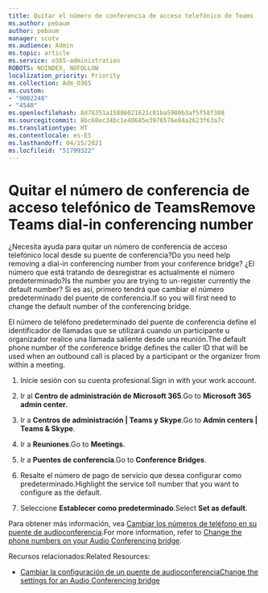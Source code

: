 ```yaml
---
title: Quitar el número de conferencia de acceso telefónico de Teams
ms.author: pebaum
author: pebaum
manager: scotv
ms.audience: Admin
ms.topic: article
ms.service: o365-administration
ROBOTS: NOINDEX, NOFOLLOW
localization_priority: Priority
ms.collection: Adm_O365
ms.custom:
- "9002248"
- "4540"
ms.openlocfilehash: 8d78351a15886021621c81ba5900b3af5f58f308
ms.sourcegitcommit: 8bc60ec34bc1e40685e3976576e04a2623f63a7c
ms.translationtype: HT
ms.contentlocale: es-ES
ms.lasthandoff: 04/15/2021
ms.locfileid: "51799322"
---
```

# <a name="remove-teams-dial-in-conferencing-number"></a><span data-ttu-id="55326-102">Quitar el número de conferencia de acceso telefónico de Teams</span><span class="sxs-lookup"><span data-stu-id="55326-102">Remove Teams dial-in conferencing number</span></span>

<span data-ttu-id="55326-103">¿Necesita ayuda para quitar un número de conferencia de acceso telefónico local desde su puente de conferencia?</span><span class="sxs-lookup"><span data-stu-id="55326-103">Do you need help removing a dial-in conferencing number from your conference bridge?</span></span> <span data-ttu-id="55326-104">¿El número que está tratando de desregistrar es actualmente el número predeterminado?</span><span class="sxs-lookup"><span data-stu-id="55326-104">Is the number you are trying to un-register currently the default number?</span></span> <span data-ttu-id="55326-105">Si es así, primero tendrá que cambiar el número predeterminado del puente de conferencia.</span><span class="sxs-lookup"><span data-stu-id="55326-105">If so you will first need to change the default number of the conferencing bridge.</span></span>

<span data-ttu-id="55326-106">El número de teléfono predeterminado del puente de conferencia define el identificador de llamadas que se utilizará cuando un participante u organizador realice una llamada saliente desde una reunión.</span><span class="sxs-lookup"><span data-stu-id="55326-106">The default phone number of the conference bridge defines the caller ID that will be used when an outbound call is placed by a participant or the organizer from within a meeting.</span></span>

1. <span data-ttu-id="55326-107">Inicie sesión con su cuenta profesional.</span><span class="sxs-lookup"><span data-stu-id="55326-107">Sign in with your work account.</span></span>

2. <span data-ttu-id="55326-108">Ir al **Centro de administración de Microsoft 365**.</span><span class="sxs-lookup"><span data-stu-id="55326-108">Go to **Microsoft 365 admin center**.</span></span>

3. <span data-ttu-id="55326-109">Ir a **Centros de administración | Teams y Skype**.</span><span class="sxs-lookup"><span data-stu-id="55326-109">Go to **Admin centers | Teams & Skype**.</span></span>

4. <span data-ttu-id="55326-110">Ir a **Reuniones**.</span><span class="sxs-lookup"><span data-stu-id="55326-110">Go to **Meetings**.</span></span>

5. <span data-ttu-id="55326-111">Ir a **Puentes de conferencia**.</span><span class="sxs-lookup"><span data-stu-id="55326-111">Go to **Conference Bridges**.</span></span>

6. <span data-ttu-id="55326-112">Resalte el número de pago de servicio que desea configurar como predeterminado.</span><span class="sxs-lookup"><span data-stu-id="55326-112">Highlight the service toll number that you want to configure as the default.</span></span>

7. <span data-ttu-id="55326-113">Seleccione **Establecer como predeterminado**.</span><span class="sxs-lookup"><span data-stu-id="55326-113">Select **Set as default**.</span></span>

<span data-ttu-id="55326-114">Para obtener más información, vea [Cambiar los números de teléfono en su puente de audioconferencia](https://docs.microsoft.com/microsoftteams/change-the-phone-numbers-on-your-audio-conferencing-bridge).</span><span class="sxs-lookup"><span data-stu-id="55326-114">For more information, refer to [Change the phone numbers on your Audio Conferencing bridge](https://docs.microsoft.com/microsoftteams/change-the-phone-numbers-on-your-audio-conferencing-bridge).</span></span>

<span data-ttu-id="55326-115">Recursos relacionados:</span><span class="sxs-lookup"><span data-stu-id="55326-115">Related Resources:</span></span>

- [<span data-ttu-id="55326-116">Cambiar la configuración de un puente de audioconferencia</span><span class="sxs-lookup"><span data-stu-id="55326-116">Change the settings for an Audio Conferencing bridge</span></span>](https://docs.microsoft.com/microsoftteams/change-the-settings-for-an-audio-conferencing-bridge)
